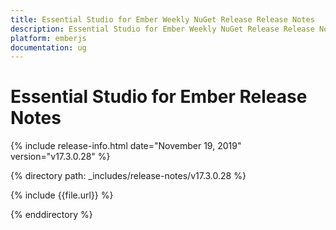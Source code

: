 ```yaml
---
title: Essential Studio for Ember Weekly NuGet Release Release Notes  
description: Essential Studio for Ember Weekly NuGet Release Release Notes  
platform: emberjs
documentation: ug
---
```


# Essential Studio for Ember  Release Notes  

{% include release-info.html date="November 19, 2019"  version="v17.3.0.28" %} 


{% directory path: _includes/release-notes/v17.3.0.28 %}

{% include {{file.url}} %}

{% enddirectory %}